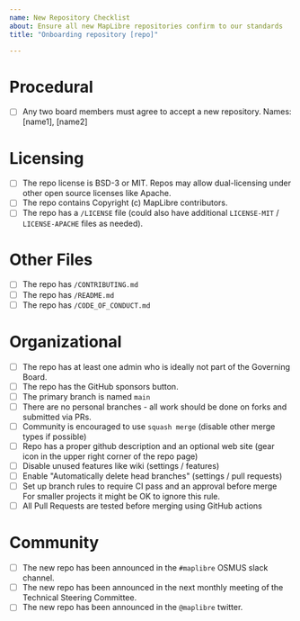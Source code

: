 ```yaml
---
name: New Repository Checklist
about: Ensure all new MapLibre repositories confirm to our standards
title: "Onboarding repository [repo]"

---
```


# Procedural
- [ ] Any two board members must agree to accept a new repository. Names: [name1], [name2]

# Licensing
- [ ] The repo license is BSD-3 or MIT.  Repos may allow dual-licensing under other open source licenses like Apache.
- [ ] The repo contains Copyright (c) <year> MapLibre contributors.
- [ ] The repo has a `/LICENSE` file (could also have additional `LICENSE-MIT` / `LICENSE-APACHE` files as needed).

# Other Files
- [ ] The repo has `/CONTRIBUTING.md`
- [ ] The repo has `/README.md`
- [ ] The repo has `/CODE_OF_CONDUCT.md`

# Organizational
- [ ] The repo has at least one admin who is ideally not part of the Governing Board.
- [ ] The repo has the GitHub sponsors button.
- [ ] The primary branch is named `main`
- [ ] There are no personal branches - all work should be done on forks and submitted via PRs.
- [ ] Community is encouraged to use `squash merge` (disable other merge types if possible)
- [ ] Repo has a proper github description and an optional web site (gear icon in the upper right corner of the repo page)
- [ ] Disable unused features like wiki (settings / features)
- [ ] Enable "Automatically delete head branches" (settings / pull requests)
- [ ] Set up branch rules to require CI pass and an approval before merge<br>For smaller projects it might be OK to ignore this rule.
- [ ] All Pull Requests are tested before merging using GitHub actions
  
# Community
- [ ] The new repo has been announced in the `#maplibre` OSMUS slack channel.
- [ ] The new repo has been announced in the next monthly meeting of the Technical Steering Committee.
- [ ] The new repo has been announced in the `@maplibre` twitter.
